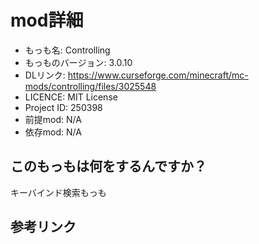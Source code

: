 # mod詳細

- もっも名: Controlling
- もっものバージョン: 3.0.10
- DLリンク: https://www.curseforge.com/minecraft/mc-mods/controlling/files/3025548
- LICENCE: MIT License
- Project ID: 250398
- 前提mod: N/A
- 依存mod: N/A

## このもっもは何をするんですか？
キーバインド検索もっも

## 参考リンク
